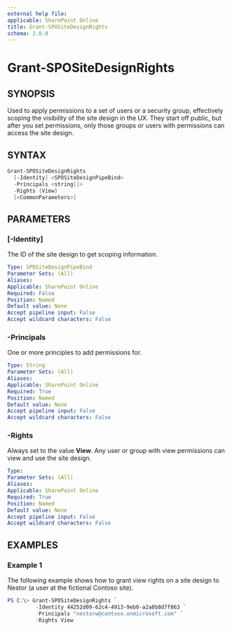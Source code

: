 ```yaml
---
external help file: 
applicable: SharePoint Online
title: Grant-SPOSiteDesignRights
schema: 2.0.0
---
```


# Grant-SPOSiteDesignRights

## SYNOPSIS

Used to apply permissions to a set of users or a security group, effectively scoping the visibility of the site design in the UX. They start off public, but after you set permissions, only those groups or users with permissions can access the site design.

## SYNTAX

```powershell
Grant-SPOSiteDesignRights
  [-Identity] <SPOSiteDesignPipeBind>
  -Principals <string[]>
  -Rights {View}
  [<CommonParameters>]
```

## PARAMETERS

### [-Identity]
The ID of the site design to get scoping information.

```yaml
Type: SPOSiteDesignPipeBind
Parameter Sets: (All)
Aliases: 
Applicable: SharePoint Online
Required: False 
Position: Named
Default value: None
Accept pipeline input: False
Accept wildcard characters: False 
```

### -Principals
One or more principles to add permissions for. 

```yaml
Type: String
Parameter Sets: (All)
Aliases: 
Applicable: SharePoint Online
Required: True 
Position: Named
Default value: None
Accept pipeline input: False
Accept wildcard characters: False 
```

### -Rights
Always set to the value **View**. Any user or group with view permissions can view and use the site design.

```yaml
Type: 
Parameter Sets: (All)
Aliases: 
Applicable: SharePoint Online
Required: True 
Position: Named
Default value: None
Accept pipeline input: False
Accept wildcard characters: False 
```

## EXAMPLES

### Example 1

The following example shows how to grant view rights on a site design to Nestor (a user at the fictional Contoso site).

```powershell
PS C:\> Grant-SPOSiteDesignRights `
         -Identity 44252d09-62c4-4913-9eb0-a2a8b8d7f863 `
         -Principals "nestorw@contoso.onmicrosoft.com" `
         -Rights View
```
